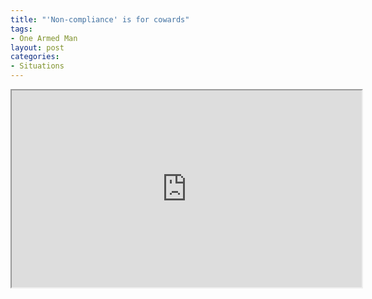```yaml
---
title: "'Non-compliance' is for cowards"
tags:
- One Armed Man
layout: post
categories:
- Situations
---
```


<iframe width="560" height="315" src="https://www.youtube.com/embed/sbEz1qauINM" title="Non-Compliance is for COWARDS"></iframe>
